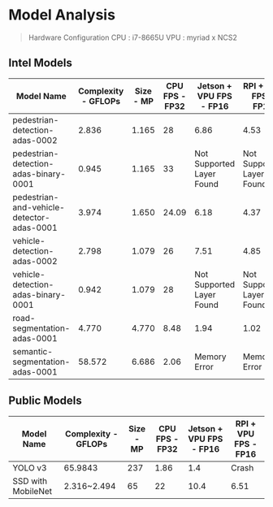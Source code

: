 # Model Analysis

> Hardware Configuration
> CPU : i7-8665U
> VPU : myriad x NCS2

## Intel Models
|Model Name   |Complexity - GFLOPs   | Size - MP  | CPU FPS - FP32 |  Jetson + VPU FPS - FP16 | RPI + VPU FPS - FP16
|---          |---                   |---         |---             |---                       |---
|pedestrian-detection-adas-0002      | 2.836   |1.165   |28   |6.86   |4.53
|pedestrian-detection-adas-binary-0001   |0.945   |1.165|33   |Not Supported Layer Found   |Not Supported Layer Found
|pedestrian-and-vehicle-detector-adas-0001   |	3.974   |1.650	   |24.09   |6.18   |4.37
|vehicle-detection-adas-0002   |2.798   |1.079   |26   |7.51   |4.85
|vehicle-detection-adas-binary-0001   |0.942   |1.079   |28   |Not Supported Layer Found   |Not Supported Layer Found
|road-segmentation-adas-0001   |4.770   |4.770   |8.48   |1.94   |1.02
|semantic-segmentation-adas-0001   |58.572   |6.686   |2.06  |Memory Error   |Memory Error

## Public Models
|Model Name   |Complexity - GFLOPs   | Size - MP  | CPU FPS - FP32 |  Jetson + VPU FPS - FP16 | RPI + VPU FPS - FP16
|---          |---                   |---         |---             |---                       |---
|YOLO v3      | 65.9843   |237   |1.86   |1.4   |Crash |
|SSD with MobileNet |2.316~2.494   |65 |22   |10.4   |6.51